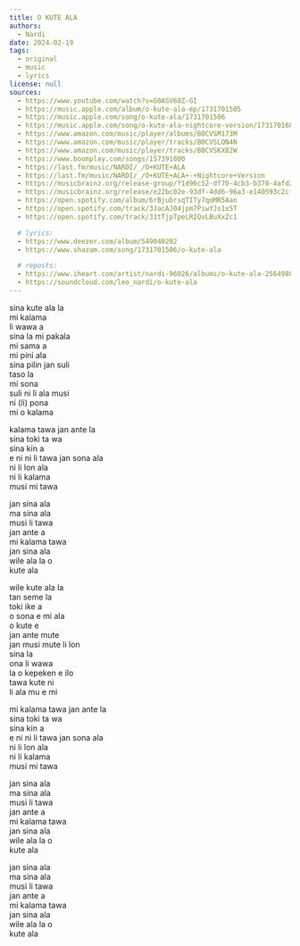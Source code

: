 ```yaml
---
title: O KUTE ALA
authors:
  - Nardi
date: 2024-02-19
tags:
  - original
  - music
  - lyrics
license: null
sources:
  - https://www.youtube.com/watch?v=G0ASV68Z-GI
  - https://music.apple.com/album/o-kute-ala-ep/1731701505
  - https://music.apple.com/song/o-kute-ala/1731701506
  - https://music.apple.com/song/o-kute-ala-nightcore-version/1731701689
  - https://www.amazon.com/music/player/albums/B0CVSM173M
  - https://www.amazon.com/music/player/tracks/B0CVSLQN4N
  - https://www.amazon.com/music/player/tracks/B0CVSKX82W
  - https://www.boomplay.com/songs/157391800
  - https://last.fm/music/NARDI/_/O+KUTE+ALA
  - https://last.fm/music/NARDI/_/O+KUTE+ALA+-+Nightcore+Version
  - https://musicbrainz.org/release-group/f1d96c52-df70-4cb3-b370-4afd2e72bc79
  - https://musicbrainz.org/release/e22bc02e-93df-4dd6-96a3-e140593c2cfd
  - https://open.spotify.com/album/6rBjubrsqTITy7qoMR5Aan
  - https://open.spotify.com/track/3JacAJ04jpm7PiwYJs1x5T
  - https://open.spotify.com/track/31tTjpTpeLRIQvLBuXxZc1

  # lyrics:
  - https://www.deezer.com/album/549040202
  - https://www.shazam.com/song/1731701506/o-kute-ala

  # reposts:
  - https://www.iheart.com/artist/nardi-96026/albums/o-kute-ala-256498836/
  - https://soundcloud.com/leo_nardi/o-kute-ala
---
```


sina kute ala la  \
mi kalama   \
li wawa a  \
sina la mi pakala  \
mi sama a  \
mi pini ala  \
sina pilin jan suli  \
taso la   \
mi sona  \
suli ni li ala musi  \
ni (li) pona  \
mi o kalama

kalama tawa jan ante la  \
sina toki ta wa  \
sina kin a   \
e ni ni li tawa jan sona ala  \
ni li lon ala  \
ni li kalama  \
musi mi tawa

jan sina ala  \
ma sina ala  \
musi li tawa  \
jan ante a  \
mi kalama tawa  \
jan sina ala  \
wile ala la o  \
kute ala

wile kute ala la  \
tan seme la  \
toki ike a  \
o sona e mi ala  \
o kute e  \
jan ante mute  \
jan musi mute li lon  \
sina la  \
ona li wawa  \
la o kepeken e ilo  \
tawa kute ni  \
li ala mu e mi

mi kalama tawa jan ante la  \
sina toki ta wa  \
sina kin a   \
e ni ni li tawa jan sona ala  \
ni li lon ala  \
ni li kalama  \
musi mi tawa

jan sina ala  \
ma sina ala  \
musi li tawa  \
jan ante a  \
mi kalama tawa  \
jan sina ala  \
wile ala la o  \
kute ala

jan sina ala  \
ma sina ala  \
musi li tawa  \
jan ante a  \
mi kalama tawa  \
jan sina ala  \
wile ala la o  \
kute ala